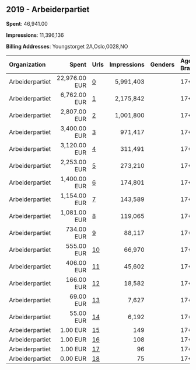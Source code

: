 ## 2019 - Arbeiderpartiet 
**Spent**: 46,941.00

**Impressions**: 11,396,136

**Billing Addresses**: Youngstorget 2A,Oslo,0028,NO

|Organization|Spent|Urls|Impressions|Genders|Age Brackets|Country Codes|
|:---|---:|:---|---:|:---|:---|:---|
|Arbeiderpartiet|22,976.00 EUR|[0](https://www.snap.com/political-ads/asset/c349c2ddb2115a9485a396b7c59ec6cc95ee52bfc2bfc42394d57f6131ad63b1?mediaType=mp4)|5,991,403||17+|norway|
|Arbeiderpartiet|6,762.00 EUR|[1](https://www.snap.com/political-ads/asset/4027affaee0fed55a4fa97fde15e92c69fbdf5a669da3bf6c335664cd280404c?mediaType=mp4)|2,175,842||17+|norway|
|Arbeiderpartiet|2,807.00 EUR|[2](https://www.snap.com/political-ads/asset/fa6ca32e2ad4e28c702873aa821df8875aa67f609df56eeecbf9eb7da40bf839?mediaType=mp4)|1,001,800||17+|norway|
|Arbeiderpartiet|3,400.00 EUR|[3](https://www.snap.com/political-ads/asset/0f2e248b76d3827be8866c5b2c1bd6ebdc55466c0068d6f943f96fa6df7bd967?mediaType=mp4)|971,417||17+|norway|
|Arbeiderpartiet|3,120.00 EUR|[4](https://www.snap.com/political-ads/asset/995aed5eb6c031e777db0ab9c28cab7653b01dc345c23fc1fe9059f800e1175a?mediaType=mp4)|311,491||17+|norway|
|Arbeiderpartiet|2,253.00 EUR|[5](https://www.snap.com/political-ads/asset/22f4e6672b52708ccfe21cc8f59adb29b02b175f9bd8d9bc45889b615ecc993f?mediaType=mp4)|273,210||17+|norway|
|Arbeiderpartiet|1,400.00 EUR|[6](https://www.snap.com/political-ads/asset/390e87707885ea8eb6fa5d5d9c577b06da4430bd2de5615e3c25021aac1ffc5d?mediaType=mp4)|174,801||17+|norway|
|Arbeiderpartiet|1,154.00 EUR|[7](https://www.snap.com/political-ads/asset/19986ab9fa4bd708c7dffb96932ad72e299e03d998c0c3e4f5ea9f6d01c9fbbe?mediaType=mp4)|143,589||17+|norway|
|Arbeiderpartiet|1,081.00 EUR|[8](https://www.snap.com/political-ads/asset/7b23ea4dfd80e2c6e5f990a119bafdb24d3ed599de90f84e7bb8ea1b50ddccb3?mediaType=mp4)|119,065||17+|norway|
|Arbeiderpartiet|734.00 EUR|[9](https://www.snap.com/political-ads/asset/52fe1bea711d1b515b61d1d8672b966387089e8761fb9f7d569ce194b5dd5e19?mediaType=mp4)|88,117||17+|norway|
|Arbeiderpartiet|555.00 EUR|[10](https://www.snap.com/political-ads/asset/b8df55947b7064e3a2f106383d370f794131d95033501f9c4d233a2b53f9a737?mediaType=mp4)|66,970||17+|norway|
|Arbeiderpartiet|406.00 EUR|[11](https://www.snap.com/political-ads/asset/2a193691812752de6c2717d628330e7231d5fe4a826b86bb65a3b4719f5a2e03?mediaType=mov)|45,602||17+|norway|
|Arbeiderpartiet|166.00 EUR|[12](https://www.snap.com/political-ads/asset/1e8e62ef3802d1e8b87494d439dba89a936f0a642855dfc8eff7ae7e5f31283c?mediaType=mp4)|18,582||17+|norway|
|Arbeiderpartiet|69.00 EUR|[13](https://www.snap.com/political-ads/asset/7051403485c2dc44fde548d012c585be2625d1cbe4558c3fa956f35e0d74d35c?mediaType=mp4)|7,627||17+|norway|
|Arbeiderpartiet|55.00 EUR|[14](https://www.snap.com/political-ads/asset/c0d67ea7b0443f629f7d44f2d08060cf61abbb745ebfee28bdb0cd5359116174?mediaType=mp4)|6,192||17+|norway|
|Arbeiderpartiet|1.00 EUR|[15](https://www.snap.com/political-ads/asset/dcd8c340b8f1a0c470894da50fe141adfd120ea213791339b9a2ebf58fa2e918?mediaType=mp4)|149||17+|norway|
|Arbeiderpartiet|1.00 EUR|[16](https://www.snap.com/political-ads/asset/96cd2ec1b526f2e439535fd9ea6632a157de32b74d27b6913f95b735cbcc2100?mediaType=mp4)|108||17+|norway|
|Arbeiderpartiet|1.00 EUR|[17](https://www.snap.com/political-ads/asset/1d205f8c076ec9ec5f768e712bbb88ce3299aa6ecf713546104bcb3f856953cf?mediaType=mp4)|96||17+|norway|
|Arbeiderpartiet|0.00 EUR|[18](https://www.snap.com/political-ads/asset/4d5f4ed2f8648097a88a0c87cc33bcf1ca64b343a606c5f27e8938fac3254e87?mediaType=mp4)|75||17+|norway|
